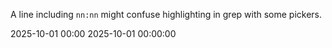 
A line including `nn:nn` might confuse highlighting in grep with some pickers.

2025-10-01 00:00
2025-10-01 00:00:00


